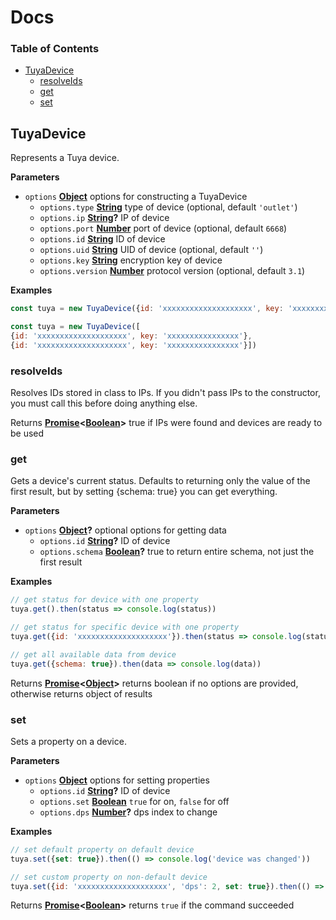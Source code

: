 Docs 
=========
<!-- Generated by documentation.js. Update this documentation by updating the source code. -->

### Table of Contents

-   [TuyaDevice](#tuyadevice)
    -   [resolveIds](#resolveids)
    -   [get](#get)
    -   [set](#set)

## TuyaDevice

Represents a Tuya device.

**Parameters**

-   `options` **[Object](https://developer.mozilla.org/en-US/docs/Web/JavaScript/Reference/Global_Objects/Object)** options for constructing a TuyaDevice
    -   `options.type` **[String](https://developer.mozilla.org/en-US/docs/Web/JavaScript/Reference/Global_Objects/String)** type of device (optional, default `'outlet'`)
    -   `options.ip` **[String](https://developer.mozilla.org/en-US/docs/Web/JavaScript/Reference/Global_Objects/String)?** IP of device
    -   `options.port` **[Number](https://developer.mozilla.org/en-US/docs/Web/JavaScript/Reference/Global_Objects/Number)** port of device (optional, default `6668`)
    -   `options.id` **[String](https://developer.mozilla.org/en-US/docs/Web/JavaScript/Reference/Global_Objects/String)** ID of device
    -   `options.uid` **[String](https://developer.mozilla.org/en-US/docs/Web/JavaScript/Reference/Global_Objects/String)** UID of device (optional, default `''`)
    -   `options.key` **[String](https://developer.mozilla.org/en-US/docs/Web/JavaScript/Reference/Global_Objects/String)** encryption key of device
    -   `options.version` **[Number](https://developer.mozilla.org/en-US/docs/Web/JavaScript/Reference/Global_Objects/Number)** protocol version (optional, default `3.1`)

**Examples**

```javascript
const tuya = new TuyaDevice({id: 'xxxxxxxxxxxxxxxxxxxx', key: 'xxxxxxxxxxxxxxxx'})
```

```javascript
const tuya = new TuyaDevice([
{id: 'xxxxxxxxxxxxxxxxxxxx', key: 'xxxxxxxxxxxxxxxx'},
{id: 'xxxxxxxxxxxxxxxxxxxx', key: 'xxxxxxxxxxxxxxxx'}])
```

### resolveIds

Resolves IDs stored in class to IPs. If you didn't pass IPs to the constructor,
you must call this before doing anything else.

Returns **[Promise](https://developer.mozilla.org/en-US/docs/Web/JavaScript/Reference/Global_Objects/Promise)&lt;[Boolean](https://developer.mozilla.org/en-US/docs/Web/JavaScript/Reference/Global_Objects/Boolean)>** true if IPs were found and devices are ready to be used

### get

Gets a device's current status. Defaults to returning only the value of the first result,
but by setting {schema: true} you can get everything.

**Parameters**

-   `options` **[Object](https://developer.mozilla.org/en-US/docs/Web/JavaScript/Reference/Global_Objects/Object)?** optional options for getting data
    -   `options.id` **[String](https://developer.mozilla.org/en-US/docs/Web/JavaScript/Reference/Global_Objects/String)?** ID of device
    -   `options.schema` **[Boolean](https://developer.mozilla.org/en-US/docs/Web/JavaScript/Reference/Global_Objects/Boolean)?** true to return entire schema, not just the first result

**Examples**

```javascript
// get status for device with one property
tuya.get().then(status => console.log(status))
```

```javascript
// get status for specific device with one property
tuya.get({id: 'xxxxxxxxxxxxxxxxxxxx'}).then(status => console.log(status))
```

```javascript
// get all available data from device
tuya.get({schema: true}).then(data => console.log(data))
```

Returns **[Promise](https://developer.mozilla.org/en-US/docs/Web/JavaScript/Reference/Global_Objects/Promise)&lt;[Object](https://developer.mozilla.org/en-US/docs/Web/JavaScript/Reference/Global_Objects/Object)>** returns boolean if no options are provided, otherwise returns object of results

### set

Sets a property on a device.

**Parameters**

-   `options` **[Object](https://developer.mozilla.org/en-US/docs/Web/JavaScript/Reference/Global_Objects/Object)** options for setting properties
    -   `options.id` **[String](https://developer.mozilla.org/en-US/docs/Web/JavaScript/Reference/Global_Objects/String)?** ID of device
    -   `options.set` **[Boolean](https://developer.mozilla.org/en-US/docs/Web/JavaScript/Reference/Global_Objects/Boolean)** `true` for on, `false` for off
    -   `options.dps` **[Number](https://developer.mozilla.org/en-US/docs/Web/JavaScript/Reference/Global_Objects/Number)?** dps index to change

**Examples**

```javascript
// set default property on default device
tuya.set({set: true}).then(() => console.log('device was changed'))
```

```javascript
// set custom property on non-default device
tuya.set({id: 'xxxxxxxxxxxxxxxxxxxx', 'dps': 2, set: true}).then(() => console.log('device was changed'))
```

Returns **[Promise](https://developer.mozilla.org/en-US/docs/Web/JavaScript/Reference/Global_Objects/Promise)&lt;[Boolean](https://developer.mozilla.org/en-US/docs/Web/JavaScript/Reference/Global_Objects/Boolean)>** returns `true` if the command succeeded
